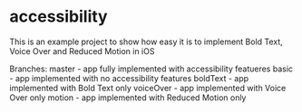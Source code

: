 accessibility
=============

This is an example project to show how easy it is to implement Bold Text, Voice Over and Reduced Motion in iOS

Branches:
master    - app fully implemented with accessibility featueres
basic     - app implemented with no accessibility features
boldText  - app implemented with Bold Text only
voiceOver - app implemented with Voice Over only
motion    - app implemented with Reduced Motion only

